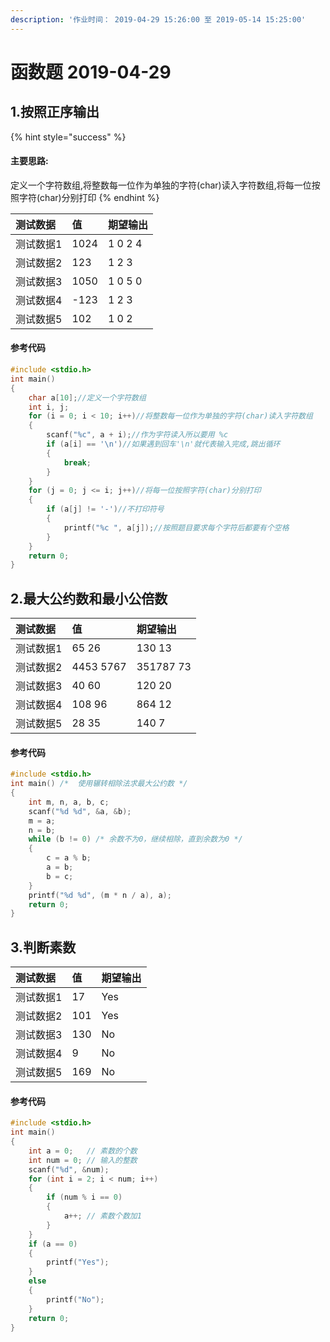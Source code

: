 ```yaml
---
description: '作业时间： 2019-04-29 15:26:00 至 2019-05-14 15:25:00'
---
```


# 函数题 2019-04-29

##  1.按照正序输出

{% hint style="success" %}
#### 主要思路:

定义一个字符数组,将整数每一位作为单独的字符\(char\)读入字符数组,将每一位按照字符\(char\)分别打印
{% endhint %}

| 测试数据 | 值 | 期望输出 |
| :--- | :--- | :--- |
| 测试数据1 | 1024 | 1 0 2 4 |
| 测试数据2 | 123 | 1 2 3 |
| 测试数据3 | 1050 | 1 0 5 0 |
| 测试数据4 | -123 | 1 2 3 |
| 测试数据5 | 102 | 1 0 2 |

#### 参考代码

```c
#include <stdio.h>
int main()
{
    char a[10];//定义一个字符数组
    int i, j;
    for (i = 0; i < 10; i++)//将整数每一位作为单独的字符(char)读入字符数组
    {
        scanf("%c", a + i);//作为字符读入所以要用 %c 
        if (a[i] == '\n')//如果遇到回车'\n'就代表输入完成,跳出循环
        {
            break;
        }
    }
    for (j = 0; j <= i; j++)//将每一位按照字符(char)分别打印
    {
        if (a[j] != '-')//不打印符号
        {
            printf("%c ", a[j]);//按照题目要求每个字符后都要有个空格
        }
    }
    return 0;
}
```

##  2.**最大公约数和最小公倍数**

| 测试数据 | 值 | 期望输出 |
| :--- | :--- | :--- |
| 测试数据1 | 65 26 | 130 13 |
| 测试数据2 | 4453 5767 | 351787 73 |
| 测试数据3 | 40 60 | 120 20 |
| 测试数据4 | 108 96 | 864 12 |
| 测试数据5 | 28 35 | 140 7 |

#### 参考代码

```c
#include <stdio.h>
int main() /*  使用辗转相除法求最大公约数 */
{
    int m, n, a, b, c;
    scanf("%d %d", &a, &b);
    m = a;
    n = b;
    while (b != 0) /* 余数不为0，继续相除，直到余数为0 */
    {
        c = a % b;
        a = b;
        b = c;
    }
    printf("%d %d", (m * n / a), a);
    return 0;
}
```

## 3.判断素数

| 测试数据 | 值 | 期望输出 |
| :--- | :--- | :--- |
| 测试数据1 | 17 | Yes |
| 测试数据2 | 101 | Yes |
| 测试数据3 | 130 | No |
| 测试数据4 | 9 | No |
| 测试数据5 | 169 | No |

#### 参考代码

```c
#include <stdio.h>
int main()
{
    int a = 0;   // 素数的个数
    int num = 0; // 输入的整数
    scanf("%d", &num);
    for (int i = 2; i < num; i++)
    {
        if (num % i == 0)
        {
            a++; // 素数个数加1
        }
    }
    if (a == 0)
    {
        printf("Yes");
    }
    else
    {
        printf("No");
    }
    return 0;
}
```

